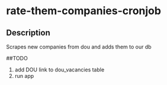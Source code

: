 # rate-them-companies-cronjob
## Description
Scrapes new companies from dou and adds them to our db

##TODO
1. add DOU link to dou_vacancies table
2. run app

